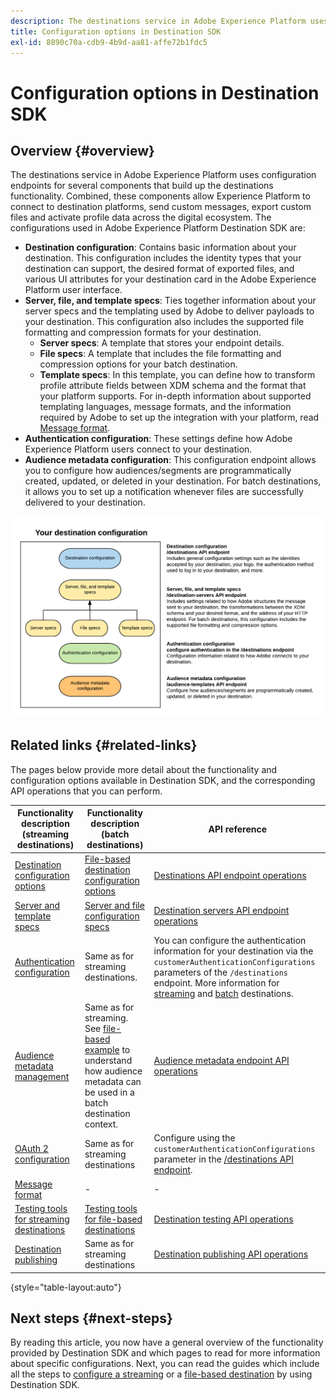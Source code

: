 ```yaml
---
description: The destinations service in Adobe Experience Platform uses configuration endpoints for several components that build up the destinations functionality. Combined, these components allow Experience Platform to connect to destination partners, send custom messages, and activate profile data across the digital ecosystem.
title: Configuration options in Destination SDK
exl-id: 8890c70a-cdb9-4b9d-aa81-affe72b1fdc5
---
```

# Configuration options in Destination SDK

## Overview {#overview}

The destinations service in Adobe Experience Platform uses configuration endpoints for several components that build up the destinations functionality. Combined, these components allow Experience Platform to connect to destination platforms, send custom messages, export custom files and activate profile data across the digital ecosystem. The configurations used in Adobe Experience Platform Destination SDK are:

* **Destination configuration**: Contains basic information about your destination. This configuration includes the identity types that your destination can support, the desired format of exported files, and various UI attributes for your destination card in the Adobe Experience Platform user interface.
* **Server, file, and template specs**: Ties together information about your server specs and the templating used by Adobe to deliver payloads to your destination. This configuration also includes the supported file formatting and compression formats for your destination.
  * **Server specs**: A template that stores your endpoint details.
  * **File specs**: A template that includes the file formatting and compression options for your batch destination.
  * **Template specs**: In this template, you can define how to transform profile attribute fields between XDM schema and the format that your platform supports. For in-depth information about supported templating languages, message formats, and the information required by Adobe to set up the integration with your platform, read [Message format](./message-format.md).
* **Authentication configuration**: These settings define how Adobe Experience Platform users connect to your destination.
* **Audience metadata configuration**: This configuration endpoint allows you to configure how audiences/segments are programmatically created, updated, or deleted in your destination. For batch destinations, it allows you to set up a notification whenever files are successfully delivered to your destination.

![Diagram showing the Destination SDK configuration endpoints and how these are used together.](./assets/self-service-configuration.png)

## Related links {#related-links}

The pages below provide more detail about the functionality and configuration options available in Destination SDK, and the corresponding API operations that you can perform.

|Functionality description (streaming destinations) | Functionality description (batch destinations) | API reference |
|--- |--- |--- |
|[Destination configuration options](./destination-configuration.md) | [File-based destination configuration options](/help/destinations/destination-sdk/file-based-destination-configuration.md) |  [Destinations API endpoint operations](./destination-configuration-api.md) |
|[Server and template specs](./server-and-template-configuration.md) | [Server and file configuration specs](/help/destinations/destination-sdk/server-and-file-configuration.md) | [Destination servers API endpoint operations](./destination-server-api.md) |
|[Authentication configuration](./authentication-configuration.md) | Same as for streaming destinations. | You can configure the authentication information for your destination via the `customerAuthenticationConfigurations` parameters of the `/destinations` endpoint. More information for [streaming](/help/destinations/destination-sdk/destination-configuration.md#customer-authentication-configurations) and [batch](/help/destinations/destination-sdk/file-based-destination-configuration.md#customer-authentication-configurations) destinations. |
|[Audience metadata management](./audience-metadata-management.md) | Same as for streaming. See [file-based example](/help/destinations/destination-sdk/audience-metadata-management.md#example-file-based) to understand how audience metadata can be used in a batch destination context. |  [Audience metadata endpoint API operations](./audience-metadata-api.md) | 
|[OAuth 2 configuration](./oauth2-authentication.md) | Same as for streaming destinations | Configure using the `customerAuthenticationConfigurations` parameter in the [/destinations API endpoint](./destination-configuration-api.md). |
|[Message format](./message-format.md) | - | - | 
|[Testing tools for streaming destinations](./test-destination.md) | [Testing tools for file-based destinations](/help/destinations/destination-sdk/file-based-destination-testing-overview.md) |  [Destination testing API operations](./destination-testing-api.md) |
|[Destination publishing](./configure-destination-instructions.md#publish-destination) | Same as for streaming destinations |  [Destination publishing API operations](./destination-publish-api.md) |

{style="table-layout:auto"}

## Next steps {#next-steps}

By reading this article, you now have a general overview of the functionality provided by Destination SDK and which pages to read for more information about specific configurations. Next, you can read the guides which include all the steps to [configure a streaming](/help/destinations/destination-sdk/configure-destination-instructions.md) or a [file-based destination](/help/destinations/destination-sdk/configure-file-based-destination-instructions.md) by using Destination SDK.
